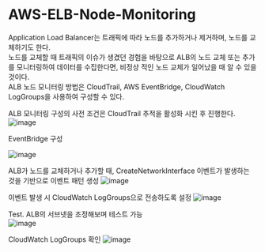 # AWS-ELB-Node-Monitoring

Application Load Balancer는 트래픽에 따라 노드를 추가하거나 제거하며, 노드를 교체하기도 한다.<br>
노드를 교체할 때 트래픽의 이슈가 생겼던 경험을 바탕으로 ALB의 노드 교체 또는 추가를 모니터링하여 데이터를 수집한다면, 비정상 적인 노드 교체가 일어났을 때 알 수 있을 것이다. <br>
ALB 노드 모니터링 방법은 CloudTrail, AWS EventBridge, CloudWatch LogGroups을 사용하여 구성할 수 있다.<br>

ALB 모니터링 구성의 사전 조건은 CloudTrail 추적을 활성화 시킨 후 진행한다.<br>
![image](https://user-images.githubusercontent.com/43159901/168460777-3fc8d377-44cf-44c0-b0e4-ac4c7cf6e183.png)


EventBridge 구성 

![image](https://user-images.githubusercontent.com/43159901/168460803-5f14b35f-d5fe-4a26-9ad1-0d66684e1695.png)

ALB가 노드를 교체하거나 추가할 때, CreateNetworkInterface 이벤트가 발생하는 것을 기반으로 이벤트 패턴 생성
![image](https://user-images.githubusercontent.com/43159901/168462854-e98fc8ed-b48f-4c7b-bedc-d099ee3916d6.png)


이벤트 발생 시 CloudWatch LogGroups으로 전송하도록 설정
![image](https://user-images.githubusercontent.com/43159901/168461130-c72563c4-e225-4861-96f8-34d204b11744.png)



Test. ALB의 서브넷을 조정해보며 테스트 가능<br>
![image](https://user-images.githubusercontent.com/43159901/168461924-5fcec3d3-7ffb-46f0-8947-1a81614adfb8.png)

CloudWatch LogGroups 확인
![image](https://user-images.githubusercontent.com/43159901/168462233-321339c3-2c00-422a-b9c0-2291d68f7d85.png)




